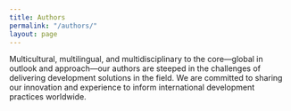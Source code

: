 ```yaml
---
title: Authors
permalink: "/authors/"
layout: page
---
```


Multicultural, multilingual, and multidisciplinary to the core—global in outlook and approach—our authors are steeped in the challenges of delivering development solutions in the field. We are committed to sharing our innovation and experience to inform international development practices worldwide. 